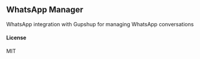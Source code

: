 ## WhatsApp Manager

WhatsApp integration with Gupshup for managing WhatsApp conversations

#### License

MIT